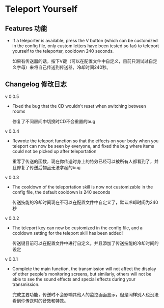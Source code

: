 # Teleport Yourself

## Features 功能

- If a teleporter is available, press the V button (which can be customized in the config file, only custom letters have been tested so far) to teleport yourself to the teleporter, cooldown 240 seconds.

  如果有传送器的话，按下V键（可以在配置文件中自定义，目前只测试过自定义字母）来将自己传送到传送器，冷却时间240秒。

## Changelog 修改日志

v 0.0.5

- Fixed the bug that the CD wouldn't reset when switching between rooms

  修复了不同房间中切换时CD不会重置的bug

v 0.0.4

- Rewrote the teleport function so that the effects on your body when you teleport can now be seen by everyone, and fixed the bug where items could not be picked up after teleportation

  重写了传送的函数，现在你传送时身上的特效已经可以被所有人都看到了，并且修复了传送后物品无法拿起的bug

v 0.0.3

- The cooldown of the teleportation skill is now not customizable in the config file, the default cooldown is 240 seconds

  传送技能的冷却时间现在不可以在配置文件中自定义了，默认冷却时间为240秒

v 0.0.2

- The teleport key can now be customized in the config file, and a cooldown setting for the teleport skill has been added!

  传送键目前可以在配置文件中进行自定义，并且添加了传送技能的冷却时间的设定

v 0.0.1

- Complete the main function, the transmission will not affect the display of other people's monitoring screens, but similarly, others will not be able to see the sound effects and special effects during your transmission.

  完成主要功能，传送时不会影响其他人的监控画面显示，但是同样别人也没法看到你传送时的音效和特效。

